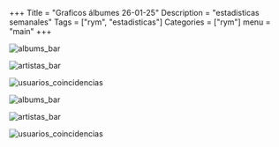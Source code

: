 +++
Title = "Graficos álbumes 26-01-25"
Description = "estadisticas semanales"
Tags = ["rym", "estadisticas"]
Categories = ["rym"]
menu = "main"
+++
<!--more-->


![albums_bar](/rym/graficos/semanal/02-02-25/albumes/albums_bar.png)

![artistas_bar](/rym/graficos/semanal/02-02-25/albumes/artistas_bar.png)

![usuarios_coincidencias](/rym/graficos/semanal/02-02-25/albumes/usuarios_coincidencias.png)

![albums_bar](/rym/graficos/semanal/02-02-25/albumes/albums_bar.png)

![artistas_bar](/rym/graficos/semanal/02-02-25/albumes/artistas_bar.png)

![usuarios_coincidencias](/rym/graficos/semanal/02-02-25/albumes/usuarios_coincidencias.png)

